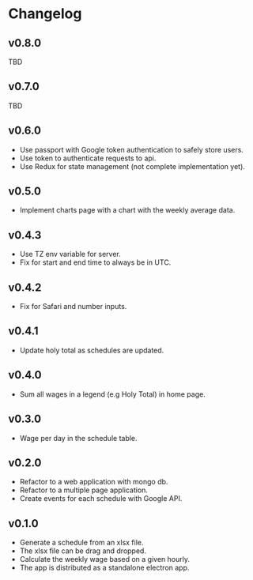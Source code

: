 # Changelog

## v0.8.0

TBD

## v0.7.0

TBD

## v0.6.0

- Use passport with Google token authentication to safely store users.
- Use token to authenticate requests to api.
- Use Redux for state management (not complete implementation yet).

## v0.5.0

- Implement charts page with a chart with the weekly average data.

## v0.4.3

- Use TZ env variable for server.
- Fix for start and end time to always be in UTC.

## v0.4.2

- Fix for Safari and number inputs.

## v0.4.1

- Update holy total as schedules are updated.

## v0.4.0

- Sum all wages in a legend (e.g Holy Total) in home page.

## v0.3.0

- Wage per day in the schedule table.

## v0.2.0

- Refactor to a web application with mongo db.
- Refactor to a multiple page application.
- Create events for each schedule with Google API.

## v0.1.0

- Generate a schedule from an xlsx file.
- The xlsx file can be drag and dropped.
- Calculate the weekly wage based on a given hourly.
- The app is distributed as a standalone electron app.
